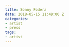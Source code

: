 ```yaml
---
title: Sonny Fodera
date: 2018-05-15 11:49:00 Z
categories:
- artist
- press
tags:
- artist
---
```


